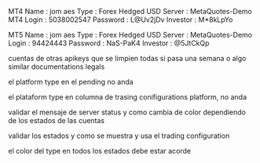 MT4
Name     : jom aes
Type     : Forex Hedged USD
Server   : MetaQuotes-Demo MT4
Login    : 5038002547
Password : L@Uv2jDv
Investor : M*8kLpYo

MT5
Name     : jom aes
Type     : Forex Hedged USD
Server   : MetaQuotes-Demo
Login    : 94424443
Password : NaS-PaK4
Investor : @5JtCkQp

cuentas de otras apikeys que se limpien todas si pasa una semana o algo similar
documentations
legals



el platform type en el pending no anda

el plataform type en columna de trasing conifigurations platform, no anda

validar el mensaje de server status y como cambia de color dependiendo de los estados de las cuentas

validar los estados y como se muestra y usa el trading configuration

el color del type en todos los estados debe estar acorde
